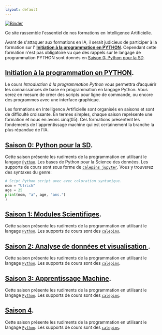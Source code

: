 ```yaml
---
layout: default
---
```


[![Binder](https://mybinder.org/badge.svg)](https://mybinder.org/v2/gh/Naereen/ParcourSup.py/master?filepath=notebooks%2FParcourSup.py_version_simplifiee.ipynb)


Ce site rassemble l'essentiel de nos formations en Intelligence Artificielle. 

Avant de s'attaquer aux formations en IA, il serait judicieux de participer  à la formation sur l' [**Initiation à la programmation en PYTHON**](./programmation-en-python.html).
Cependant cette formation n'est pas obligatoire vu que des rappels sur le langage de programmation PYTHON sont donnés en [Saison 0: Python pour la SD](./saison-0.html).

## [Initiation à la programmation en PYTHON](./programmation-en-python.html).
Le cours _Introduction à la programmation Python_ vous permettra d’acquérir les connaissances de base en programmation en langage Python. Vous serez en mesure de créer des scripts pour ligne de commande, ou encore des programmes avec une interface graphique.


Les formations en Intelligence Artificielle sont organisés en saisons et sont de difficulté croissante. En termes simples, chaque saison représente une formation et nous en avons cinq(05). Ces formations présentent les fondements de l'apprentissage machine qui est certainement la branche la plus répandue de l'IA.


## [Saison 0: Python pour la SD](./saison-0.html).
Cette saison présente les rudiments de la programmation en utilisant le langage [`Python`](https://www.python.org/). Les bases de Python pour la Science des données. Les supports de cours sont sous forme de
[`calepins jupyter`](https://jupyter.org/). Vous y trouverez des syntaxes du genre:

```python
# Scipt Python script avec avec coloration syntaxique.
nom = "Ulrich"
age = 25
print(nom, "a", age, "ans.")
}
```


## [Saison 1: Modules Scientifiqes](./saison-1.html).
Cette saison présente les rudiments de la programmation en utilisant le langage [`Python`](./another-page.html). Les supports de cours sont des
[`calepins`](./another-page.html).



## [Saison 2: Analyse de données et visualisation ](./saison-2.html).
Cette saison présente les rudiments de la programmation en utilisant le langage [`Python`](./another-page.html). Les supports de cours sont des
[`calepins`](./another-page.html).


## [Saison 3: Apprentissage Machine](./saison-3.html).
Cette saison présente les rudiments de la programmation en utilisant le langage [`Python`](./another-page.html). Les supports de cours sont des
[`calepins`](./another-page.html).

## [Saison 4](./saison-4.html).
Cette saison présente les rudiments de la programmation en utilisant le langage [`Python`](./another-page.html). Les supports de cours sont des
[`calepins`](./another-page.html).




